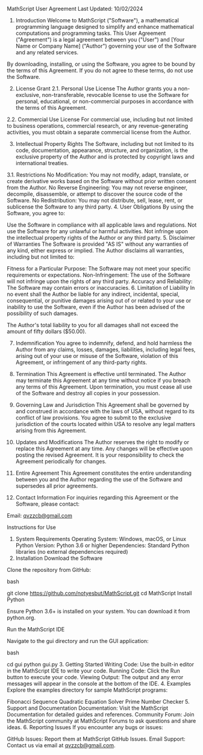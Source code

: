 MathScript User Agreement
Last Updated: 10/02/2024

1. Introduction
Welcome to MathScript ("Software"), a mathematical programming language designed to simplify and enhance mathematical computations and programming tasks. This User Agreement ("Agreement") is a legal agreement between you ("User") and [Your Name or Company Name] ("Author") governing your use of the Software and any related services.

By downloading, installing, or using the Software, you agree to be bound by the terms of this Agreement. If you do not agree to these terms, do not use the Software.

2. License Grant
2.1. Personal Use License
The Author grants you a non-exclusive, non-transferable, revocable license to use the Software for personal, educational, or non-commercial purposes in accordance with the terms of this Agreement.

2.2. Commercial Use License
For commercial use, including but not limited to business operations, commercial research, or any revenue-generating activities, you must obtain a separate commercial license from the Author.

3. Intellectual Property Rights
The Software, including but not limited to its code, documentation, appearance, structure, and organization, is the exclusive property of the Author and is protected by copyright laws and international treaties.

3.1. Restrictions
No Modification: You may not modify, adapt, translate, or create derivative works based on the Software without prior written consent from the Author.
No Reverse Engineering: You may not reverse engineer, decompile, disassemble, or attempt to discover the source code of the Software.
No Redistribution: You may not distribute, sell, lease, rent, or sublicense the Software to any third party.
4. User Obligations
By using the Software, you agree to:

Use the Software in compliance with all applicable laws and regulations.
Not use the Software for any unlawful or harmful activities.
Not infringe upon the intellectual property rights of the Author or any third party.
5. Disclaimer of Warranties
The Software is provided "AS IS" without any warranties of any kind, either express or implied. The Author disclaims all warranties, including but not limited to:

Fitness for a Particular Purpose: The Software may not meet your specific requirements or expectations.
Non-Infringement: The use of the Software will not infringe upon the rights of any third party.
Accuracy and Reliability: The Software may contain errors or inaccuracies.
6. Limitation of Liability
In no event shall the Author be liable for any indirect, incidental, special, consequential, or punitive damages arising out of or related to your use or inability to use the Software, even if the Author has been advised of the possibility of such damages.

The Author's total liability to you for all damages shall not exceed the amount of fifty dollars ($50.00).

7. Indemnification
You agree to indemnify, defend, and hold harmless the Author from any claims, losses, damages, liabilities, including legal fees, arising out of your use or misuse of the Software, violation of this Agreement, or infringement of any third-party rights.

8. Termination
This Agreement is effective until terminated. The Author may terminate this Agreement at any time without notice if you breach any terms of this Agreement. Upon termination, you must cease all use of the Software and destroy all copies in your possession.

9. Governing Law and Jurisdiction
This Agreement shall be governed by and construed in accordance with the laws of USA, without regard to its conflict of law provisions. You agree to submit to the exclusive jurisdiction of the courts located within USA to resolve any legal matters arising from this Agreement.

10. Updates and Modifications
The Author reserves the right to modify or replace this Agreement at any time. Any changes will be effective upon posting the revised Agreement. It is your responsibility to check the Agreement periodically for changes.

11. Entire Agreement
This Agreement constitutes the entire understanding between you and the Author regarding the use of the Software and supersedes all prior agreements.

12. Contact Information
For inquiries regarding this Agreement or the Software, please contact:


Email: qvzzcb@gmail.com


Instructions for Use
1. System Requirements
Operating System: Windows, macOS, or Linux
Python Version: Python 3.6 or higher
Dependencies: Standard Python libraries (no external dependencies required)
2. Installation
Download the Software

Clone the repository from GitHub:

bash

git clone https://github.com/notyesbut/MathScript.git
cd MathScript
Install Python

Ensure Python 3.6+ is installed on your system. You can download it from python.org.

Run the MathScript IDE

Navigate to the gui directory and run the GUI application:

bash

cd gui
python gui.py
3. Getting Started
Writing Code: Use the built-in editor in the MathScript IDE to write your code.
Running Code: Click the Run button to execute your code.
Viewing Output: The output and any error messages will appear in the console at the bottom of the IDE.
4. Examples
Explore the examples directory for sample MathScript programs:

Fibonacci Sequence
Quadratic Equation Solver
Prime Number Checker
5. Support and Documentation
Documentation: Visit the MathScript Documentation for detailed guides and references.
Community Forum: Join the MathScript community at MathScript Forums to ask questions and share ideas.
6. Reporting Issues
If you encounter any bugs or issues:

GitHub Issues: Report them at MathScript GitHub Issues.
Email Support: Contact us via email at qvzzcb@gmail.com.
